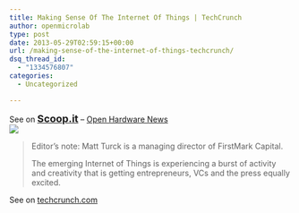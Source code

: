 ```yaml
---
title: Making Sense Of The Internet Of Things | TechCrunch
author: openmicrolab
type: post
date: 2013-05-29T02:59:15+00:00
url: /making-sense-of-the-internet-of-things-techcrunch/
dsq_thread_id:
  - "1334576807"
categories:
  - Uncategorized

---
```

See on <a style='font-weight: bold; font-size: 18px;' href='http://www.scoop.it/t/open-hardware-news/p/4002396186/making-sense-of-the-internet-of-things-techcrunch'>Scoop.it</a> &#8211; [Open Hardware News][1]  
[![][2]][3]

> Editor&#8217;s note: Matt Turck is a managing director of FirstMark Capital. 
> 
> The emerging Internet of Things is experiencing a burst of activity and creativity that is getting entrepreneurs, VCs and the press equally excited.

See on [techcrunch.com][4]

 [1]: http://www.scoop.it/t/open-hardware-news
 [2]: http://img.scoop.it/RqGeUsMwXMhijbPzQ0dg7Dl72eJkfbmt4t8yenImKBXEejxNn4ZJNZ2ss5Ku7Cxt
 [3]: http://www.scoop.it/t/open-hardware-news/p/4002396186/making-sense-of-the-internet-of-things-techcrunch
 [4]: http://techcrunch.com/2013/05/25/making-sense-of-the-internet-of-things/